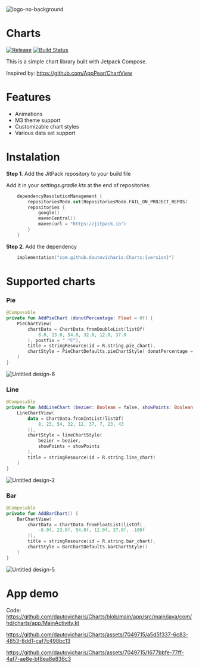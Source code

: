 
![logo-no-background](https://github.com/dautovicharis/Charts/assets/7049715/4150f102-1b05-4fd7-ab01-63480d2e6d50)

# Charts
[![Release](https://jitpack.io/v/dautovicharis/Charts.svg)](https://jitpack.io/#dautovicharis/Charts)
[![Build Status](https://app.bitrise.io/app/23ce18a5-812b-463b-a463-ee85e65c726b/status.svg?token=X08KrAmKwbHjF0NvT05WdA&branch=master)](https://app.bitrise.io/app/23ce18a5-812b-463b-a463-ee85e65c726b)

This is a simple chart library built with Jetpack Compose.

Inspired by: https://github.com/AppPear/ChartView

# Features
- Animations
- M3 theme support
- Customizable chart styles
- Various data set support

# Instalation
**Step 1**. Add the JitPack repository to your build file

Add it in your *settings.gradle.kts* at the end of repositories:

```kotlin
    dependencyResolutionManagement {
        repositoriesMode.set(RepositoriesMode.FAIL_ON_PROJECT_REPOS)
        repositories {
            google()
            mavenCentral()
            maven(url = "https://jitpack.io")
        }
    }
```


**Step 2**. Add the dependency
```kotlin
    implementation("com.github.dautovicharis:Charts:{version}")
```


# Supported charts
### Pie
```kotlin
@Composable
private fun AddPieChart (donutPercentage: Float = 0f) {
    PieChartView(
        chartData = ChartData.fromDoubleList(listOf(
            8.0, 23.0, 54.0, 32.0, 12.0, 37.0
        ), postfix = " °C"),
        title = stringResource(id = R.string.pie_chart),
        chartStyle = PieChartDefaults.pieChartStyle( donutPercentage = donutPercentage)
    )
}
```
![Untitled design-6](https://github.com/dautovicharis/Charts/assets/7049715/77c21283-1ed9-4935-8845-d831f2a8be8e)



### Line
```kotlin
@Composable
private fun AddLineChart (bezier: Boolean = false, showPoints: Boolean = false) {
    LineChartView(
        data = ChartData.fromIntList(listOf(
            8, 23, 54, 32, 12, 37, 7, 23, 43
        )),
        chartStyle = lineChartStyle(
            bezier = bezier,
            showPoints = showPoints
        ),
        title = stringResource(id = R.string.line_chart)
    )
}
```

![Untitled design-2](https://github.com/dautovicharis/Charts/assets/7049715/f87d7e38-b097-43c5-87cb-8a9102f57e07)



### Bar
```kotlin
@Composable
private fun AddBarChart() {
    BarChartView(
        chartData = ChartData.fromFloatList(listOf(
            -8.0f, 23.0f, 54.0f, 12.0f, 37.0f, -100f
        )),
        title = stringResource(id = R.string.bar_chart),
        chartStyle = BarChartDefaults.barChartStyle()
    )
}
```
![Untitled design-5](https://github.com/dautovicharis/Charts/assets/7049715/ad4a597c-ebe0-42df-9168-a08cbf3fb994)

# App demo
Code: https://github.com/dautovicharis/Charts/blob/main/app/src/main/java/com/hd/charts/app/MainActivity.kt


https://github.com/dautovicharis/Charts/assets/7049715/a5d5f337-6c83-4853-8dd1-caf7c498bc13

https://github.com/dautovicharis/Charts/assets/7049715/1677bbfe-77ff-4af7-ae8e-bf8ea8e836c3




